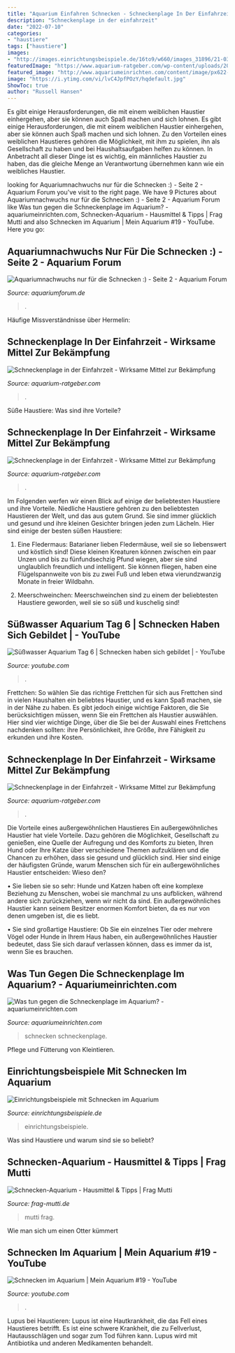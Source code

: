 ```yaml
---
title: "Aquarium Einfahren Schnecken - Schneckenplage In Der Einfahrzeit"
description: "Schneckenplage in der einfahrzeit"
date: "2022-07-10"
categories:
- "haustiere"
tags: ["haustiere"]
images:
- "http://images.einrichtungsbeispiele.de/16to9/w660/images_31896/21-03-2016-zebrarennschnecke__6cabc1d0f20a2da6237f583d2892dd47.jpg"
featuredImage: "https://www.aquarium-ratgeber.com/wp-content/uploads/2021/06/schnecken-im-aquarium-440x284.jpg"
featured_image: "http://www.aquariumeinrichten.com/content/image/px622-content-large/schnecken-im-aquarium.jpg"
image: "https://i.ytimg.com/vi/lvC4JpfPOzY/hqdefault.jpg"
ShowToc: true
author: "Russell Hansen"
---
```



Es gibt einige Herausforderungen, die mit einem weiblichen Haustier einhergehen, aber sie können auch Spaß machen und sich lohnen.
Es gibt einige Herausforderungen, die mit einem weiblichen Haustier einhergehen, aber sie können auch Spaß machen und sich lohnen. Zu den Vorteilen eines weiblichen Haustieres gehören die Möglichkeit, mit ihm zu spielen, ihn als Gesellschaft zu haben und bei Haushaltsaufgaben helfen zu können. In Anbetracht all dieser Dinge ist es wichtig, ein männliches Haustier zu haben, das die gleiche Menge an Verantwortung übernehmen kann wie ein weibliches Haustier.

	

		
looking for Aquariumnachwuchs nur für die Schnecken :) - Seite 2 - Aquarium Forum you've visit to the right page. We have 9 Pictures about Aquariumnachwuchs nur für die Schnecken :) - Seite 2 - Aquarium Forum like Was tun gegen die Schneckenplage im Aquarium? - aquariumeinrichten.com, Schnecken-Aquarium - Hausmittel &amp; Tipps | Frag Mutti and also Schnecken im Aquarium | Mein Aquarium #19 - YouTube. Here you go:
		
    
## Aquariumnachwuchs Nur Für Die Schnecken :) - Seite 2 - Aquarium Forum

<img loading=lazy src="https://image-proxy.forumhome.com/b5b61a709392c91558ed0b7ca13ccd67bb7945d0?url=https:%2F%2Fup.picr.de%2F37614213gz.jpg" onerror="this.onerror=null;this.src='https://tse4.mm.bing.net/th?id=OIP.TKtLBBN4cloJIRPEj3brigHaE8&amp;pid=15.1';" alt="Aquariumnachwuchs nur für die Schnecken :) - Seite 2 - Aquarium Forum">

_Source: aquariumforum.de_

>. 

	

Häufige Missverständnisse über Hermelin:

    
## Schneckenplage In Der Einfahrzeit - Wirksame Mittel Zur Bekämpfung

<img loading=lazy src="https://www.aquarium-ratgeber.com/wp-content/uploads/2021/06/aquarium-einfahren-440x291.jpg" onerror="this.onerror=null;this.src='https://tse4.mm.bing.net/th?id=OIP.Cs5EWBIsHJikMsxSNNo-4AAAAA&amp;pid=15.1';" alt="Schneckenplage in der Einfahrzeit - Wirksame Mittel zur Bekämpfung">

_Source: aquarium-ratgeber.com_

>. 

	

Süße Haustiere: Was sind ihre Vorteile?

    
## Schneckenplage In Der Einfahrzeit - Wirksame Mittel Zur Bekämpfung

<img loading=lazy src="https://www.aquarium-ratgeber.com/wp-content/uploads/2021/06/schnecken-im-aquarium-440x284.jpg" onerror="this.onerror=null;this.src='https://tse1.mm.bing.net/th?id=OIP.vh3qMvjd5jgQ7bxEMJn3mwAAAA&amp;pid=15.1';" alt="Schneckenplage in der Einfahrzeit - Wirksame Mittel zur Bekämpfung">

_Source: aquarium-ratgeber.com_

>. 

	

Im Folgenden werfen wir einen Blick auf einige der beliebtesten Haustiere und ihre Vorteile.
Niedliche Haustiere gehören zu den beliebtesten Haustieren der Welt, und das aus gutem Grund. Sie sind immer glücklich und gesund und ihre kleinen Gesichter bringen jeden zum Lächeln. Hier sind einige der besten süßen Haustiere:
1. Eine Fledermaus: Batarianer lieben Fledermäuse, weil sie so liebenswert und köstlich sind! Diese kleinen Kreaturen können zwischen ein paar Unzen und bis zu fünfundsechzig Pfund wiegen, aber sie sind unglaublich freundlich und intelligent. Sie können fliegen, haben eine Flügelspannweite von bis zu zwei Fuß und leben etwa vierundzwanzig Monate in freier Wildbahn.

2. Meerschweinchen: Meerschweinchen sind zu einem der beliebtesten Haustiere geworden, weil sie so süß und kuschelig sind!

    
## Süßwasser Aquarium Tag 6 | Schnecken Haben Sich Gebildet | - YouTube

<img loading=lazy src="https://i.ytimg.com/vi/xkJmbA6qJQA/maxresdefault.jpg" onerror="this.onerror=null;this.src='https://tse3.mm.bing.net/th?id=OIP.6UK0K948iItOnmLSUUIQ9wHaEK&amp;pid=15.1';" alt="Süßwasser Aquarium Tag 6 | Schnecken haben sich gebildet | - YouTube">

_Source: youtube.com_

>. 

	

Frettchen: So wählen Sie das richtige Frettchen für sich aus
Frettchen sind in vielen Haushalten ein beliebtes Haustier, und es kann Spaß machen, sie in der Nähe zu haben. Es gibt jedoch einige wichtige Faktoren, die Sie berücksichtigen müssen, wenn Sie ein Frettchen als Haustier auswählen. Hier sind vier wichtige Dinge, über die Sie bei der Auswahl eines Frettchens nachdenken sollten: ihre Persönlichkeit, ihre Größe, ihre Fähigkeit zu erkunden und ihre Kosten.

    
## Schneckenplage In Der Einfahrzeit - Wirksame Mittel Zur Bekämpfung

<img loading=lazy src="https://www.aquarium-ratgeber.com/wp-content/uploads/2021/06/aquarium-einfahren-930x616.jpg" onerror="this.onerror=null;this.src='https://tse4.mm.bing.net/th?id=OIP.NJI_cdAO6jEWp5Okt2QnAQHaE5&amp;pid=15.1';" alt="Schneckenplage in der Einfahrzeit - Wirksame Mittel zur Bekämpfung">

_Source: aquarium-ratgeber.com_

>. 

	

Die Vorteile eines außergewöhnlichen Haustieres
Ein außergewöhnliches Haustier hat viele Vorteile. Dazu gehören die Möglichkeit, Gesellschaft zu genießen, eine Quelle der Aufregung und des Komforts zu bieten, Ihren Hund oder Ihre Katze über verschiedene Themen aufzuklären und die Chancen zu erhöhen, dass sie gesund und glücklich sind. Hier sind einige der häufigsten Gründe, warum Menschen sich für ein außergewöhnliches Haustier entscheiden:
Wieso den?

• Sie lieben sie so sehr: Hunde und Katzen haben oft eine komplexe Beziehung zu Menschen, wobei sie manchmal zu uns aufblicken, während andere sich zurückziehen, wenn wir nicht da sind. Ein außergewöhnliches Haustier kann seinem Besitzer enormen Komfort bieten, da es nur von denen umgeben ist, die es liebt.

• Sie sind großartige Haustiere: Ob Sie ein einzelnes Tier oder mehrere Vögel oder Hunde in Ihrem Haus haben, ein außergewöhnliches Haustier bedeutet, dass Sie sich darauf verlassen können, dass es immer da ist, wenn Sie es brauchen.

    
## Was Tun Gegen Die Schneckenplage Im Aquarium? - Aquariumeinrichten.com

<img loading=lazy src="http://www.aquariumeinrichten.com/content/image/px622-content-large/schnecken-im-aquarium.jpg" onerror="this.onerror=null;this.src='https://tse3.mm.bing.net/th?id=OIP.hSV9vxXjQ-56Ep06HXmrWwHaES&amp;pid=15.1';" alt="Was tun gegen die Schneckenplage im Aquarium? - aquariumeinrichten.com">

_Source: aquariumeinrichten.com_

>schnecken schneckenplage. 

	

Pflege und Fütterung von Kleintieren.

    
## Einrichtungsbeispiele Mit Schnecken Im Aquarium

<img loading=lazy src="http://images.einrichtungsbeispiele.de/16to9/w660/images_31896/21-03-2016-zebrarennschnecke__6cabc1d0f20a2da6237f583d2892dd47.jpg" onerror="this.onerror=null;this.src='https://tse4.mm.bing.net/th?id=OIP.CVg9nwPl9qpdKtTodfMk1QHaEK&amp;pid=15.1';" alt="Einrichtungsbeispiele mit Schnecken im Aquarium">

_Source: einrichtungsbeispiele.de_

>einrichtungsbeispiele. 

	

Was sind Haustiere und warum sind sie so beliebt?

    
## Schnecken-Aquarium - Hausmittel &amp; Tipps | Frag Mutti

<img loading=lazy src="https://www.frag-mutti.de/images/uploads/de/big/38183/Aquarium.jpg" onerror="this.onerror=null;this.src='https://tse4.mm.bing.net/th?id=OIP.VOVuiT8SE2VyEPFpu7URbgHaFj&amp;pid=15.1';" alt="Schnecken-Aquarium - Hausmittel &amp; Tipps | Frag Mutti">

_Source: frag-mutti.de_

>mutti frag. 

	

Wie man sich um einen Otter kümmert

    
## Schnecken Im Aquarium | Mein Aquarium #19 - YouTube

<img loading=lazy src="https://i.ytimg.com/vi/lvC4JpfPOzY/hqdefault.jpg" onerror="this.onerror=null;this.src='https://tse3.mm.bing.net/th?id=OIP.lYrb3W-x3tnFMrTyCToW5AHaFj&amp;pid=15.1';" alt="Schnecken im Aquarium | Mein Aquarium #19 - YouTube">

_Source: youtube.com_

>. 

	

Lupus bei Haustieren:
Lupus ist eine Hautkrankheit, die das Fell eines Haustieres betrifft. Es ist eine schwere Krankheit, die zu Fellverlust, Hautausschlägen und sogar zum Tod führen kann. Lupus wird mit Antibiotika und anderen Medikamenten behandelt.

